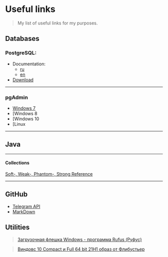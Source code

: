 # Useful links
>My list of useful links for my purposes.


## Databases
### PostgreSQL:
   - Documentation:
      - [ru](https://postgrespro.ru/docs/postgresql)
      - [en](https://www.postgresql.org/docs/)
   - [Download](https://www.postgresql.org/download/)
***
### pgAdmin
   * [Windows 7](https://www.postgresql.org/ftp/pgadmin/pgadmin4/v4.30/windows/)
   * [Windows 8
   * [Windows 10
   * [Linux  
***
## Java
***
#### Collections
[Soft-, Weak-, Phantom-, Strong Reference](https://habr.com/ru/post/169883/)

***

## GitHub 
- [Telegram API]()
- [MarkDown](https://github.com/OlgaVlasova/markdown-doc#readme)



## Utilities

>[Загрузочная флешка Windows - программа Rufus (Руфус)][rufus] 

>[Виндовс 10 Compact и Full 64 bit 21H1 образ от Флибустьер][win10]


[rufus]: https://windowsbit.net/programmy-dlya-windows/38-rufus-zagruzochnaya-fleshka-windows.html
[win10]: https://windowsbit.net/windows-10-64bit-sborki/352-vindovs-10-compact-i-full-64-bit-21h1-obraz-ot-flibuster.html
